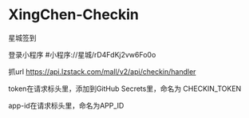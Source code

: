 # XingChen-Checkin
星城签到

登录小程序  #小程序://星城/rD4FdKj2vw6Fo0o

抓url https://api.lzstack.com/mall/v2/api/checkin/handler

token在请求标头里，添加到GitHub Secrets里，命名为 CHECKIN_TOKEN


app-id在请求标头里，命名为APP_ID


